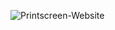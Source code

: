 ![Printscreen-Website](https://github.com/LiaPetrova/BGTati-Project/blob/master/PrintScreen-Website.png?raw=true)